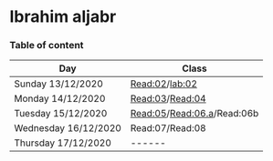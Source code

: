 # Ibrahim aljabr

### Table of content

|Day                  |Class|
|---------------      |-----|              
| Sunday 13/12/2020   |[Read:02](https://github.com/gamer-planet/reading-notes/blob/main/Read:02.md)/[lab:02](https://github.com/gamer-planet/reading-notes/blob/main/lab:02.md)|
| Monday 14/12/2020   |[Read:03](https://github.com/gamer-planet/reading-notes/blob/main/Read:03.md)/[Read:04](https://github.com/gamer-planet/reading-notes/blob/main/Read:04.md)|
| Tuesday 15/12/2020  |[Read:05](https://github.com/gamer-planet/reading-notes/blob/main/Read:05.md)/[Read:06.a](https://gamer-planet.github.io/practice.js/)/Read:06b|
| Wednesday 16/12/2020|Read:07/Read:08|
| Thursday 17/12/2020 |------|
